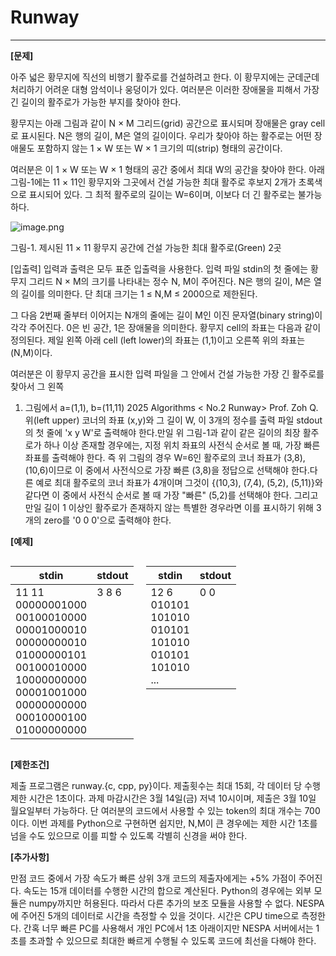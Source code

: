 # Runway

---

**[문제]**

아주 넓은 황무지에 직선의 비행기 활주로를 건설하려고 한다. 이 황무지에는 군데군데 처리하기 어려운 대형 암석이나 웅덩이가 있다. 여러분은 이러한 장애물을 피해서 가장 긴 길이의 활주로가 가능한 부지를 찾아야 한다.

황무지는 아래 그림과 같이 N × M 그리드(grid) 공간으로 표시되며 장애물은 gray cell로 표시된다. N은 행의 길이, M은 열의 길이이다. 우리가 찾아야 하는 활주로는 어떤 장애물도 포함하지 않는 1 × W 또는 W × 1 크기의 띠(strip) 형태의 공간이다.

여러분은 이 1 × W 또는 W × 1 형태의 공간 중에서 최대 W의 공간을 찾아야 한다. 아래 그림-1에는 11 × 11인 황무지와 그곳에서 건설 가능한 최대 활주로 후보지 2개가 초록색으로 표시되어 있다. 그 최적 활주로의 길이는 W=6이며, 이보다 더 긴 활주로는 불가능하다.

![image.png](image.png)

그림-1. 제시된 11 × 11 황무지 공간에 건설 가능한 최대 활주로(Green) 2곳

[입출력] 입력과 출력은 모두 표준 입출력을 사용한다. 입력 파일 stdin의 첫 줄에는 황무지 그리드 N × M의 크기를 나타내는 정수 N, M이 주어진다. N은 행의 길이, M은 열의 길이를 의미한다. 단 최대 크기는 1 ≤ N,M ≤ 2000으로 제한된다.

그 다음 2번째 줄부터 이어지는 N개의 줄에는 길이 M인 이진 문자열(binary string)이 각각 주어진다. 0은 빈 공간, 1은 장애물을 의미한다. 황무지 cell의 좌표는 다음과 같이 정의된다. 제일 왼쪽 아래 cell (left lower)의 좌표는 (1,1)이고 오른쪽 위의 좌표는 (N,M)이다.

여러분은 이 황무지 공간을 표시한 입력 파일을 그 안에서 건설 가능한 가장 긴 활주로를 찾아서 그 왼쪽

1. 그림에서 a=(1,1), b=(11,11)
2025 Algorithms < No.2 Runway> Prof. Zoh Q.위(left upper) 코너의 좌표 (x,y)와 그 길이 W, 이 3개의 정수를 출력 파일 stdout의 첫 줄에 'x y W'로 출력해야 한다.만일 위 그림-1과 같이 같은 길이의 최장 활주로가 하나 이상 존재할 경우에는, 지정 위치 좌표의 사전식 순서로 볼 때, 가장 빠른 좌표를 출력해야 한다. 즉 위 그림의 경우 W=6인 활주로의 코너 좌표가 (3,8), (10,6)이므로 이 중에서 사전식으로 가장 빠른 (3,8)을 정답으로 선택해야 한다.다른 예로 최대 활주로의 코너 좌표가 4개이며 그것이 {(10,3), (7,4), (5,2), (5,11)}와 같다면 이 중에서 사전식 순서로 볼 때 가장 "빠른" (5,2)를 선택해야 한다. 그리고 만일 길이 1 이상인 활주로가 존재하지 않는 특별한 경우라면 이를 표시하기 위해 3개의 zero를 '0 0 0'으로 출력해야 한다.

**[예제]**


<div style="display: flex; gap: 20px;">
<div>

<table>
    <thead>
    <tr>
        <th>stdin</th>
        <th>stdout</th>
    </tr>
    </thead>
    <tbody>
        <tr>
            <td style="text-align: left; vertical-align: top;">
                11 11<br>
                00000001000<br>
                00100010000<br>
                00001000010<br>
                00000000010<br>
                01000000101<br>
                00100010000<br>
                10000000000<br>
                00001001000<br>
                00000000000<br>
                00010000100<br>
                01000000000
        </td>
            <td style="text-align: left; vertical-align: top;">
                3 8 6
            </td>
        </tr>
    </tbody>
</table>

</div>
  <div>

<table>
  <thead>
    <tr>
      <th>stdin</th>
      <th>stdout</th>
    </tr>
  </thead>
  <tbody>
    <tr>
      <td style="text-align: left; vertical-align: top;">
        12 6<br>
        010101<br>
        101010<br>
        010101<br>
        101010<br>
        010101<br>
        101010<br>
        ...
        </td>
        <td style="text-align: left; vertical-align: top;">
            0 0
        </td>
    </tr>
  </tbody>
</table>

  </div>
</div>





**[제한조건]**

제출 프로그램은 runway.{c, cpp, py}이다. 제출횟수는 최대 15회, 각 데이터 당 수행 제한 시간은 1초이다. 과제 마감시간은 3월 14일(금) 저녁 10시이며, 제출은 3월 10일 월요일부터 가능하다. 단 여러분의 코드에서 사용할 수 있는 token의 최대 개수는 700이다. 이번 과제를 Python으로 구현하면 쉽지만, N,M이 큰 경우에는 제한 시간 1초를 넘을 수도 있으므로 이를 피할 수 있도록 각별히 신경을 써야 한다.

**[추가사항]**

만점 코드 중에서 가장 속도가 빠른 상위 3개 코드의 제출자에게는 +5% 가점이 주어진다. 속도는 15개 데이터를 수행한 시간의 합으로 계산된다. Python의 경우에는 외부 모듈은 numpy까지만 허용된다. 따라서 다른 추가의 보조 모듈을 사용할 수 없다. NESPA에 주어진 5개의 데이터로 시간을 측정할 수 있을 것이다. 시간은 CPU time으로 측정한다. 간혹 너무 빠른 PC를 사용해서 개인 PC에서 1초 아래이지만 NESPA 서버에서는 1초를 초과할 수 있으므로 최대한 빠르게 수행될 수 있도록 코드에 최선을 다해야 한다.
